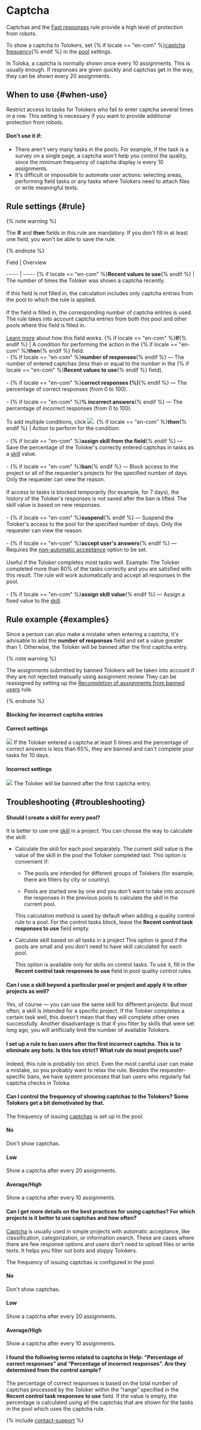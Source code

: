 # Captcha

Captchas and the [Fast responses](quick-answers.md) rule provide a high level of protection from robots.

To show a captcha to Tolokers, set {% if locale == "en-com" %}[captcha frequency](pool_poolparams.md#captcha){% endif %} in the [pool](../../glossary.md#pool-ru) settings.

In Toloka, a captcha is normally shown once every 10 assignments. This is usually enough. If responses are given quickly and captchas get in the way, they can be shown every 20 assignments.

## When to use {#when-use}

Restrict access to tasks for Tolokers who fail to enter captcha several times in a row. This setting is necessary if you want to provide additional protection from robots.

#### Don't use it if:

- There aren't very many tasks in the pools. For example, if the task is a survey on a single page, a captcha won't help you control the quality, since the minimum frequency of captcha display is every 10 assignments.
- It's difficult or impossible to automate user actions: selecting areas, performing field tasks or any tasks where Tolokers need to attach files or write meaningful texts.

## Rule settings {#rule}

{% note warning %}

The **If** and **then** fields in this rule are mandatory. If you don't fill in at least one field, you won't be able to save the rule.

{% endnote %}



Field
 |
Overview

----- | -----
{% if locale == "en-com" %}**Recent values to use**{% endif %} | The number of times the Toloker was shown a captcha recently.<br/><br/>If this field is not filled in, the calculation includes only captcha entries from the pool to which the rule is applied.<br/><br/>If the field is filled in, the corresponding number of captcha entries is used. The rule takes into account captcha entries from both this pool and other pools where this field is filled in.<br/><br/>[Learn more](remember-values.md) about how this field works.
{% if locale == "en-com" %}**If**{% endif %} | A condition for performing the action in the {% if locale == "en-com" %}**then**{% endif %} field:<br/>- {% if locale == "en-com" %}**number of responses**{% endif %} — The number of entered captchas (less than or equal to the number in the {% if locale == "en-com" %}**Recent values to use**{% endif %} field).<br/>    <br/>- {% if locale == "en-com" %}**correct responses (%)**{% endif %} — The percentage of correct responses (from 0 to 100).<br/>    <br/>- {% if locale == "en-com" %}**% incorrect answers**{% endif %} — The percentage of incorrect responses (from 0 to 100).<br/><br/>To add multiple conditions, click ![](../_images/add.svg).
{% if locale == "en-com" %}**then**{% endif %} | Action to perform for the condition:<br/><br/>- {% if locale == "en-com" %}**assign skill from the field**{% endif %} — Save the percentage of the Toloker's correctly entered captchas in tasks as a [skill](nav.md) value.<br/>    <br/>- {% if locale == "en-com" %}**ban**{% endif %} — Block access to the project or all of the requester's projects for the specified number of days. Only the requester can view the reason.<br/>    <br/>    If access to tasks is blocked temporarily (for example, for 7 days), the history of the Toloker's responses is not saved after the ban is lifted. The skill value is based on new responses.<br/>    <br/>- {% if locale == "en-com" %}**suspend**{% endif %} — Suspend the Toloker's access to the pool for the specified number of days. Only the requester can view the reason.<br/>    <br/>- {% if locale == "en-com" %}**accept user's answers**{% endif %} — Requires the [non-automatic acceptance](offline-accept.md) option to be set.<br/>    <br/>    Useful if the Toloker completes most tasks well. Example: The Toloker completed more than 80% of the tasks correctly and you are satisfied with this result. The rule will work automatically and accept all responses in the pool.<br/>    <br/>- {% if locale == "en-com" %}**assign skill value**{% endif %} — Assign a fixed value to the [skill](nav.md).


## Rule example {#examples}

Since a person can also make a mistake when entering a captcha, it's advisable to add the **number of responses** field and set a value greater than 1. Otherwise, the Toloker will be banned after the first captcha entry.

{% note warning %}

The assignments submitted by banned Tolokers will be taken into account if they are not rejected manually using assignment review They can be reassigned by setting up the [Recompletion of assignments from banned users](restore-task-overlap.md) rule.

{% endnote %}


#### Blocking for incorrect captcha entries

#### Correct settings
![](../_images/control-rules/captcha/qcr-captcha_example1.png)
If the Toloker entered a captcha at least 5 times and the percentage of correct answers is less than 65%, they are banned and can't complete your tasks for 10 days.

#### Incorrect settings
![](../_images/control-rules/captcha/qcr-captcha_example-1.png)
The Toloker will be banned after the first captcha entry.


## Troubleshooting {#troubleshooting}

#### Should I create a skill for every pool?

It is better to use one [skill](../../glossary.md#skill-ru) in a project. You can choose the way to calculate the skill:

- Calculate the skill for each pool separately. The current skill value is the value of the skill in the pool the Toloker completed last. This option is convenient if:

    - The pools are intended for different groups of Tolokers (for example, there are filters by city or country).

    - Pools are started one by one and you don't want to take into account the responses in the previous pools to calculate the skill in the current pool.

    This calculation method is used by default when adding a quality control rule to a pool. For the control tasks block, leave the **Recent control task responses to use** field empty.

- Calculate skill based on all tasks in a project This option is good if the pools are small and you don't need to have skill calculated for each pool.

    This option is available only for skills on control tasks. To use it, fill in the **Recent control task responses to use** field in pool quality control rules.


#### Can I use a skill beyond a particular pool or project and apply it to other projects as well?

Yes, of course — you can use the same skill for different projects. But most often, a skill is intended for a specific project. If the Toloker completes a certain task well, this doesn't mean that they will complete other ones successfully. Another disadvantage is that if you filter by skills that were set long ago, you will artificially limit the number of available Tolokers.

#### I set up a rule to ban users after the first incorrect captcha. This is to eliminate any bots. Is this too strict? What rule do most projects use?

Indeed, this rule is probably too strict. Even the most careful user can make a mistake, so you probably want to relax the rule. Besides the requester-specific bans, we have system processes that ban users who regularly fail captcha checks in Toloka.

#### Can I control the frequency of showing captchas to the Tolokers? Some Tolokers get a bit demotivated by that.

The frequency of issuing [captchas](captcha.md) is set up in the pool.
#### No
Don't show captchas.
#### Low
Show a captcha after every 20 assignments.
#### Average/High
Show a captcha after every 10 assignments.

#### Can I get more details on the best practices for using captchas? For which projects is it better to use captchas and how often?

[Captcha](captcha.md) is usually used in simple projects with automatic acceptance, like classification, categorization, or information search. These are cases where there are few response options and users don't need to upload files or write texts. It helps you filter out bots and sloppy Tolokers.

The frequency of issuing captchas is configured in the pool.
#### No
Don't show captchas.
#### Low
Show a captcha after every 20 assignments.
#### Average/High
Show a captcha after every 10 assignments.

#### I found the following terms related to captcha in Help: “Percentage of correct responses” and “Percentage of incorrect responses”. Are they determined from the control sample?

The percentage of correct responses is based on the total number of captchas processed by the Toloker within the “range” specified in the **Recent control task responses to use** field. If the value is empty, the percentage is calculated using all the captchas that are shown for the tasks in the pool which uses the captcha rule.

{% include [contact-support](../_includes/contact-support-help.md) %}